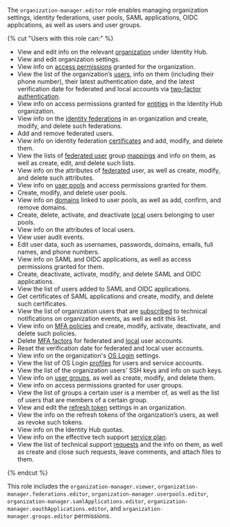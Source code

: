 The `organization-manager.editor` role enables managing organization settings, identity federations, user pools, SAML applications, OIDC applications, as well as users and user groups.

{% cut "Users with this role can:" %}

* View and edit info on the relevant [organization](../../organization/concepts/organization.md) under Identity Hub.
* View and edit organization settings.
* View info on [access permissions](../../iam/concepts/access-control/index.md) granted for the organization.
* View the list of the organization’s [users](../../organization/concepts/mfa.md), info on them (including their phone number), their latest authentication date, and the latest verification date for federated and local accounts via [two-factor authentication](../../organization/concepts/mfa.md).
* View info on access permissions granted for [entities](../../iam/concepts/access-control/index.md#subject) in the Identity Hub organization.
* View info on the [identity federations](../../organization/concepts/add-federation.md) in an organization and create, modify, and delete such federations.
* Add and remove federated users.
* View info on identity federation [certificates](../../organization/concepts/add-federation.md#build-trust) and add, modify, and delete them.
* View the lists of [federated user](../../iam/concepts/users/accounts.md#saml-federation) group [mappings](../../organization/concepts/add-federation.md#group-mapping) and info on them, as well as create, edit, and delete such lists.
* View info on the attributes of [federated](../../iam/concepts/users/accounts.md#saml-federation) user, as well as create, modify, and delete such attributes.
* View info on [user pools](../../organization/concepts/user-pools.md) and access permissions granted for them.
* Create, modify, and delete user pools.
* View info on [domains](../../organization/concepts/domains.md) linked to user pools, as well as add, confirm, and remove domains.
* Create, delete, activate, and deactivate [local](../../iam/concepts/users/accounts.md#local) users belonging to user pools.
* View info on the attributes of local users.
* View user audit events.
* Edit user data, such as usernames, passwords, domains, emails, full names, and phone numbers.
* View info on SAML and OIDC applications, as well as access permissions granted for them.
* Create, deactivate, activate, modify, and delete SAML and OIDC applications.
* View the list of users added to SAML and OIDC applications.
* Get certificates of SAML applications and create, modify, and delete such certificates.
* View the list of organization users that are [subscribed](../../organization/operations/subscribe-user-for-notifications.md) to technical notifications on organization events, as well as edit this list.
* View info on [MFA policies](../../organization/concepts/mfa.md#mfa-policies) and create, modify, activate, deactivate, and delete such policies.
* Delete [MFA factors](../../iam/concepts/users/accounts.md#saml-federation) for federated and [local](../../iam/concepts/users/accounts.md#saml-federation) user accounts.
* Reset the verification date for federated and local user accounts.
* View info on the organization's [OS Login](../../organization/concepts/os-login.md) settings.
* View the list of OS Login [profiles](../../organization/concepts/os-login.md#os-login-profiles) for users and service accounts.
* View the list of the organization users' SSH keys and info on such keys.
* View info on [user groups](../../organization/concepts/groups.md), as well as create, modify, and delete them.
* View info on access permissions granted for user groups.
* View the list of groups a certain user is a member of, as well as the list of users that are members of a certain group.
* View and edit the [refresh token](../../iam/concepts/authorization/refresh-token.md) settings in an organization.
* View the info on the refresh tokens of the organization’s users, as well as revoke such tokens.
* View info on the Identity Hub quotas.
* View info on the effective tech support [service plan](../../support/pricing.md#effective-plans).
* View the list of technical support [requests](../../support/overview.md) and the info on them, as well as create and close such requests, leave comments, and attach files to them.

{% endcut %}

This role includes the `organization-manager.viewer`, `organization-manager.federations.editor`, `organization-manager.userpools.editor`, `organization-manager.samlApplications.editor`, `organization-manager.oauthApplications.editor`, and `organization-manager.groups.editor` permissions.